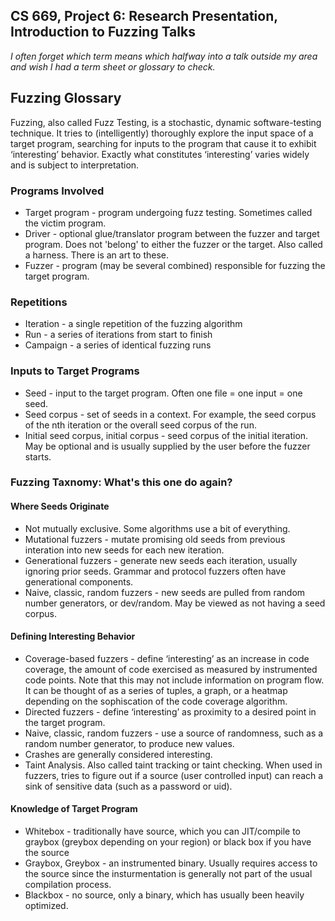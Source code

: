 ## CS 669, Project 6: Research Presentation, Introduction to Fuzzing Talks

_I often forget which term means which halfway into a talk outside my area and wish I had a term sheet or glossary to check._

## Fuzzing Glossary

Fuzzing, also called Fuzz Testing, is a stochastic, dynamic software-testing technique. It tries to (intelligently) thoroughly explore the input space of a target program, searching for inputs to the program that cause it to exhibit ‘interesting’ behavior. Exactly what constitutes ‘interesting’ varies widely and is subject to interpretation.

### Programs Involved
* Target program - program undergoing fuzz testing. Sometimes called the victim program.
* Driver - optional glue/translator program between the fuzzer and target program. Does not 'belong' to either the fuzzer or the target. Also called a harness. There is an art to these.
* Fuzzer - program (may be several combined) responsible for fuzzing the target program.

### Repetitions
* Iteration - a single repetition of the fuzzing algorithm
* Run - a series of iterations from start to finish
* Campaign - a series of identical fuzzing runs

### Inputs to Target Programs
* Seed - input to the target program. Often one file = one input = one seed.
* Seed corpus - set of seeds in a context. For example, the seed corpus of the nth iteration or the overall seed corpus of the run.
* Initial seed corpus, initial corpus - seed corpus of the initial iteration. May be optional and is usually supplied by the user before the fuzzer starts.

### Fuzzing Taxnomy: What's this one do again? 
#### Where Seeds Originate 
* Not mutually exclusive. Some algorithms use a bit of everything.
* Mutational fuzzers - mutate promising old seeds from previous interation into new seeds for each new iteration.
* Generational fuzzers - generate new seeds each iteration, usually ignoring prior seeds. Grammar and protocol fuzzers often have generational components. 
* Naive, classic, random fuzzers - new seeds are pulled from random number generators, or dev/random. May be viewed as not having a seed corpus. 

#### Defining Interesting Behavior 
* Coverage-based fuzzers - define ‘interesting’ as an increase in code coverage, the amount of code exercised as measured by instrumented code points. Note that this may not include information on program flow. It can be thought of as a series of tuples, a graph, or a heatmap depending on the sophiscation of the code coverage algorithm. 
* Directed fuzzers - define ‘interesting’ as proximity to a desired point in the target program.
* Naive, classic, random fuzzers - use a source of randomness, such as a random number generator, to produce new values. 
* Crashes are generally considered interesting.
* Taint Analysis. Also called taint tracking or taint checking. When used in fuzzers, tries to figure out if a source (user controlled input) can reach a sink of sensitive data (such as a password or uid).

#### Knowledge of Target Program
* Whitebox - traditionally have source, which you can JIT/compile to graybox (greybox depending on your region) or black box if you have the source
* Graybox, Greybox - an instrumented binary. Usually requires access to the source since the insturmentation is generally not part of the usual compilation process. 
* Blackbox - no source, only a binary, which has usually been heavily optimized.  
